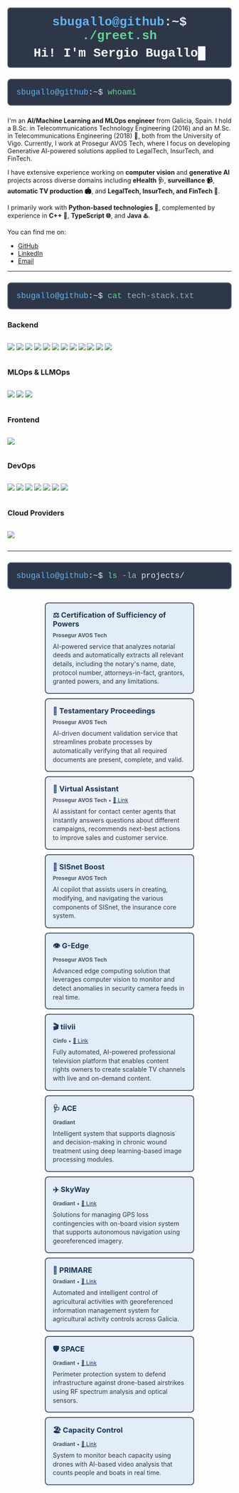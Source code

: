 
<h1 align="center">
    <div style="background: #2d3748; color: #e2e8f0; padding: 15px; border-radius: 6px; font-family: 'SFMono-Regular', Consolas, 'Liberation Mono', Menlo, monospace; border: 2px solid #4a5568;">
        <div><span style="color: #63b3ed;">sbugallo@github</span><span style="color: #e2e8f0;">:~$ </span><span style="color: #68d391;">./greet.sh</span></div>
        <div style="color: #f7fafc; margin-top: 8px;">Hi! I'm <b>Sergio Bugallo</b>█</div>
    </div>
</h1>


<div style="background: #2d3748; color: #e2e8f0; padding: 18px; border-radius: 8px; font-family: 'SFMono-Regular', Consolas, 'Liberation Mono', Menlo, monospace; border: 2px solid #4a5568; margin: 25px 0; font-size: 18px;">
    <span style="color: #63b3ed;">sbugallo@github</span><span style="color: #e2e8f0;">:~$ </span><span style="color: #68d391;">whoami</span>
</div>

I'm an **AI/Machine Learning and MLOps engineer** from Galicia, Spain. I hold a B.Sc. in 
Telecommunications Technology Engineering (2016) and an M.Sc. in Telecommunications Engineering 
(2018) 📡, both from the University of Vigo. Currently, I work at Prosegur AVOS Tech, where I focus 
on developing Generative AI-powered solutions applied to LegalTech, InsurTech, and FinTech.

I have extensive experience working on **computer vision** and **generative AI** projects across 
diverse domains including **eHealth 🩺**, **surveillance 📹**, **automatic TV production 🏟️**, and 
**LegalTech, InsurTech, and FinTech 🏦**.

I primarily work with **Python-based technologies 🐍**, complemented by experience in **C++ 🚀**, 
**TypeScript 🌐**, and **Java ♨️**.

You can find me on:

* [GitHub](https://github.com/sbugallo)
* [LinkedIn](https://linkedin.com/in/sbugallo)
* [Email](mailto:sergiobugalloenjamio@gmail.com)

---

<div style="background: #2d3748; color: #e2e8f0; padding: 18px; border-radius: 8px; font-family: 'SFMono-Regular', Consolas, 'Liberation Mono', Menlo, monospace; border: 2px solid #4a5568; margin: 25px 0; font-size: 18px;">
    <span style="color: #63b3ed;">sbugallo@github</span><span style="color: #e2e8f0;">:~$ </span><span style="color: #68d391;">cat</span><span style="color: #a0aec0;"> tech-stack.txt</span>
</div>

### Backend

<div style="display: grid;">

![](https://img.shields.io/badge/Python-3776AB?style=for-the-badge&logo=python&logoColor=white)
![](https://img.shields.io/badge/LangChain-1C3C3C?style=for-the-badge&logo=langchain&logoColor=white)
![](https://img.shields.io/badge/LangGraph-1C3C3C?style=for-the-badge&logo=langgraph&logoColor=white)
![](https://img.shields.io/badge/Tensorflow-FF6F00?style=for-the-badge&logo=tensorflow&logoColor=white)
![](https://img.shields.io/badge/Keras-D00000?style=for-the-badge&logo=keras&logoColor=white)
![](https://img.shields.io/badge/OpenCV-5C3EE8?style=for-the-badge&logo=opencv&logoColor=white)
![](https://img.shields.io/badge/FastAPI-009688?style=for-the-badge&logo=fastapi&logoColor=white)
![](https://img.shields.io/badge/Typer-009688?style=for-the-badge&logo=typer&logoColor=white)
![](https://img.shields.io/badge/SQLModel-009688?style=for-the-badge&logo=sqlmodel&logoColor=white)
![](https://img.shields.io/badge/Celery-37814A?style=for-the-badge&logo=celery&logoColor=white)
![](https://img.shields.io/badge/OpenAI-412991?style=for-the-badge&logo=openai&logoColor=white)
![](https://img.shields.io/badge/Pytest-0A9EDC?style=for-the-badge&logo=pytest&logoColor=white)
</div>

### MLOps & LLMOps

<div style="display: grid;">

![](https://img.shields.io/badge/Langfuse-221A17?style=for-the-badge&logo=langfuse&logoColor=white)
![](https://img.shields.io/badge/DVC-13ADC7?style=for-the-badge&logo=dvc&logoColor=white)
![](https://img.shields.io/badge/mlflow-0194E2?style=for-the-badge&logo=mlflow&logoColor=white)

### Frontend

<div style="display: grid;">

![](https://img.shields.io/badge/Angular-0F0F11?style=for-the-badge&logo=angular&logoColor=white)

</div>

### DevOps

<div style="display: grid;">

![](https://img.shields.io/badge/Docker-2496ED?style=for-the-badge&logo=docker&logoColor=white)
![](https://img.shields.io/badge/Kubernetes-326CE5?style=for-the-badge&logo=kubernetes&logoColor=white)
![](https://img.shields.io/badge/GitHub%20Actions-2088FF?style=for-the-badge&logo=github&logoColor=white)
![](https://img.shields.io/badge/Gitlab%20CI-FC6D26?style=for-the-badge&logo=gitlab&logoColor=white)
![](https://img.shields.io/badge/Terraform-844FBA?style=for-the-badge&logo=terraform&logoColor=white)
![](https://img.shields.io/badge/PreCommit-FAB040?style=for-the-badge&logo=pre-commit&logoColor=white)
![](https://img.shields.io/badge/Bash-4EAA25?style=for-the-badge&logo=gnu-bash&logoColor=white)

</div>

### Cloud Providers

<div style="display: grid;">

![](https://img.shields.io/badge/Azure-0078d4?style=for-the-badge&logo=azure&logoColor=white)

</div>

</div>

---

<div style="background: #2d3748; color: #e2e8f0; padding: 18px; border-radius: 8px; font-family: 'SFMono-Regular', Consolas, 'Liberation Mono', Menlo, monospace; border: 2px solid #4a5568; margin: 25px 0; font-size: 18px;">
    <span style="color: #63b3ed;">sbugallo@github</span><span style="color: #e2e8f0;">:~$ </span><span style="color: #68d391;">ls</span><span style="color: #a0aec0;"> -la</span><span style="color: #e2e8f0;"> projects/</span>
</div>

<div style="display: flex; flex-wrap: wrap; justify-content: center;">

<div style="border: 2px solid #4a5568; border-radius: 8px; padding: 16px; background: #e3edf7; max-width: 300px; margin: 5px;">
<h3 style="margin: 0 0 8px 0; color: #1a365d;">⚖️ Certification of Sufficiency of Powers</h3>
<p style="margin: 0 0 8px 0; font-size: 12px; color: #4a5568;"><strong>Prosegur AVOS Tech</strong></p>
<p style="margin: 0; font-size: 14px; line-height: 1.4; color: #2d3748; color: #2d3748;">AI-powered service that analyzes notarial deeds and automatically extracts all relevant details, including the notary's name, date, protocol number, attorneys-in-fact, grantors, granted powers, and any limitations.</p>
</div>

<div style="border: 2px solid #4a5568; border-radius: 8px; padding: 16px; background: #edf2f7; max-width: 300px; margin: 5px;">
<h3 style="margin: 0 0 8px 0; color: #1a365d;">📄 Testamentary Proceedings</h3>
<p style="margin: 0 0 8px 0; font-size: 12px; color: #4a5568;"><strong>Prosegur AVOS Tech</strong></p>
<p style="margin: 0; font-size: 14px; line-height: 1.4; color: #2d3748;">AI-driven document validation service that streamlines probate processes by automatically verifying that all required documents are present, complete, and valid.</p>
</div>

<div style="border: 2px solid #4a5568; border-radius: 8px; padding: 16px; background: #edf2f7; max-width: 300px; margin: 5px;">
<h3 style="margin: 0 0 8px 0; color: #1a365d;">💬 Virtual Assistant</h3>
<p style="margin: 0 0 8px 0; font-size: 12px; color: #4a5568;"><strong>Prosegur AVOS Tech</strong> • <a href="https://www.prosegur.com/media/articulo/prensa/avos-tech-atencion-cliente-coordinador-virtual" style="color: #1a365d;">🔗 Link</a></p>
<p style="margin: 0; font-size: 14px; line-height: 1.4; color: #2d3748;">AI assistant for contact center agents that instantly answers questions about different campaigns, recommends next-best actions to improve sales and customer service.</p>
</div>

<div style="border: 2px solid #4a5568; border-radius: 8px; padding: 16px; background: #e3edf7; max-width: 300px; margin: 5px;">
<h3 style="margin: 0 0 8px 0; color: #1a365d;">🚀 SISnet Boost</h3>
<p style="margin: 0 0 8px 0; font-size: 12px; color: #4a5568;"><strong>Prosegur AVOS Tech</strong></p>
<p style="margin: 0; font-size: 14px; line-height: 1.4; color: #2d3748;">AI copilot that assists users in creating, modifying, and navigating the various components of SISnet, the insurance core system.</p>
</div>

<div style="border: 2px solid #4a5568; border-radius: 8px; padding: 16px; background: #e3edf7; max-width: 300px; margin: 5px;">
<h3 style="margin: 0 0 8px 0; color: #1a365d;">👁️ G-Edge</h3>
<p style="margin: 0 0 8px 0; font-size: 12px; color: #4a5568;"><strong>Prosegur AVOS Tech</strong></p>
<p style="margin: 0; font-size: 14px; line-height: 1.4; color: #2d3748;">Advanced edge computing solution that leverages computer vision to monitor and detect anomalies in security camera feeds in real time.</p>
</div>

<div style="border: 2px solid #4a5568; border-radius: 8px; padding: 16px; background: #e3edf7; max-width: 300px; margin: 5px;">
<h3 style="margin: 0 0 8px 0; color: #1a365d;">🎬 tiivii</h3>
<p style="margin: 0 0 8px 0; font-size: 12px; color: #4a5568;"><strong>Cinfo</strong> • <a href="https://tiivii.com/site/en/inicio-english/" style="color: #1a365d;">🔗 Link</a></p>
<p style="margin: 0; font-size: 14px; line-height: 1.4; color: #2d3748;">Fully automated, AI-powered professional television platform that enables content rights owners to create scalable TV channels with live and on-demand content.</p>
</div>

<div style="border: 2px solid #4a5568; border-radius: 8px; padding: 16px; background: #e3edf7; max-width: 300px; margin: 5px;">
<h3 style="margin: 0 0 8px 0; color: #1a365d;">🩺 ACE</h3>
<p style="margin: 0 0 8px 0; font-size: 12px; color: #4a5568;"><strong>Gradiant</strong></p>
<p style="margin: 0; font-size: 14px; line-height: 1.4; color: #2d3748;">Intelligent system that supports diagnosis and decision-making in chronic wound treatment using deep learning-based image processing modules.</p>
</div>

<div style="border: 2px solid #4a5568; border-radius: 8px; padding: 16px; background: #e3edf7; max-width: 300px; margin: 5px;">
<h3 style="margin: 0 0 8px 0; color: #1a365d;">✈️ SkyWay</h3>
<p style="margin: 0 0 8px 0; font-size: 12px; color: #4a5568;"><strong>Gradiant</strong> • <a href="https://gradiant.org/en/projects/skyway/" style="color: #1a365d;">🔗 Link</a></p>
<p style="margin: 0; font-size: 14px; line-height: 1.4; color: #2d3748;">Solutions for managing GPS loss contingencies with on-board vision system that supports autonomous navigation using georeferenced imagery.</p>
</div>

<div style="border: 2px solid #4a5568; border-radius: 8px; padding: 16px; background: #e3edf7; max-width: 300px; margin: 5px;">
<h3 style="margin: 0 0 8px 0; color: #1a365d;">🌾 PRIMARE</h3>
<p style="margin: 0 0 8px 0; font-size: 12px; color: #4a5568;"><strong>Gradiant</strong> • <a href="https://gradiant.org/en/projects/primare/" style="color: #1a365d;">🔗 Link</a></p>
<p style="margin: 0; font-size: 14px; line-height: 1.4; color: #2d3748;">Automated and intelligent control of agricultural activities with georeferenced information management system for agricultural activity controls across Galicia.</p>
</div>

<div style="border: 2px solid #4a5568; border-radius: 8px; padding: 16px; background: #e3edf7; max-width: 300px; margin: 5px;">
<h3 style="margin: 0 0 8px 0; color: #1a365d;">🛡️ SPACE</h3>
<p style="margin: 0 0 8px 0; font-size: 12px; color: #4a5568;"><strong>Gradiant</strong> • <a href="https://gradiant.org/en/projects/space-2/" style="color: #1a365d;">🔗 Link</a></p>
<p style="margin: 0; font-size: 14px; line-height: 1.4; color: #2d3748;">Perimeter protection system to defend infrastructure against drone-based airstrikes using RF spectrum analysis and optical sensors.</p>
</div>

<div style="border: 2px solid #4a5568; border-radius: 8px; padding: 16px; background: #e3edf7; max-width: 300px; margin: 5px;">
<h3 style="margin: 0 0 8px 0; color: #1a365d;">🏖️ Capacity Control</h3>
<p style="margin: 0 0 8px 0; font-size: 12px; color: #4a5568;"><strong>Gradiant</strong> • <a href="https://www.elespanol.com/quincemil/economia/empresas/20200605/empresa-corunesa-crea-sistema-controlar-drones-aforo-playas/495452109_0.html" style="color: #1a365d;">🔗 Link</a></p>
<p style="margin: 0; font-size: 14px; line-height: 1.4; color: #2d3748;">System to monitor beach capacity using drones with AI-based video analysis that counts people and boats in real time.</p>
</div>

</div>
